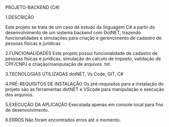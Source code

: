 PROJETO-BACKEND (C#)

1.DESCRIÇÃO

Este projeto se trata de um caso de estudo da linguagem C# a partir do desenvolvimento de um sistema backend com DotNET, trazendo funcionalidades e simulações para criação e gerencimento de cadastro de pessoas físicas e jurídicas

2.FUNCIONALIDADES
Este projeto possui funcionalidade de cadastro de pessoas físicas e jurídicas, simulação do calculo de imposto, validação de CPF/CNPJ e criação/manipulação de arquivos .txt.

3.TECNOLOGIAS UTILIZADAS
dotNET, Vs Code, GIT, C#

4.PRÉ-REQUISITOS DE INSTALAÇÃO
Os pré-requisitos para a instalação do projeto são as ferramentas dotNET e VScode para manipulação e execução dos arquivos.

5.EXECUÇÃO DA APLICAÇÃO
Executada apenas em console local para fins de desenvolvimento.

6.ERROS
Não foram encontrados erros até o momento.
